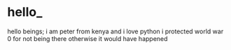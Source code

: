 # hello_

hello beings;
i am peter from kenya and i love python
i protected world war 0 for not being there otherwise it would have happened
